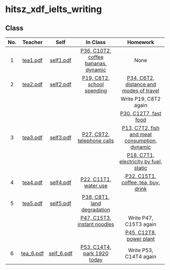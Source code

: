 # hitsz_xdf_ielts_writing

## Class

| No. |                 Teacher                 |                Self                |                               In Class                               |                                         Homework                                         |
|:---:|:---------------------------------------:|:----------------------------------:|:--------------------------------------------------------------------:|:----------------------------------------------------------------------------------------:|
|  1  | [tea1.pdf](note_teacher/teacher_1.pdf)  | [self1.pdf](note_self/self_1.pdf)  | [P36, C10T2, coffee bananas, dynamic](TASK1/C10T2_coffee_bananas.md) |                                           None                                           |
|  2  | [tea2.pdf](note_teacher/teacher_2.pdf)  | [self2.pdf](note_self/self_2.pdf)  |     [P19, C8T2, school spending](TASK1/C8T2_school_spending.md)      |  [P34, C6T2, distance and modes of travel](TASK1/C6T2_distance_and_modes_of_travel.md)   |
|     |                                         |                                    |                                                                      |                                  Write P19, C8T2 again                                   |
|     |                                         |                                    |                                                                      |                    [P30, C12T7, fast food](TASK1/C12T7_fast_food.md)                     |
|  3  | [tea3.pdf](note_teacher/teacher_3.pdf)  | [self3.pdf](note_self/self_3.pdf)  |     [P27, C9T2, telephone calls](TASK1/C9T2_telephone_calls.md)      | [P13, C7T2, fish and meat consumption, dynamic](TASK1/C7T2_fish_and_meat_consumption.md) |
|     |                                         |                                    |                                                                      |       [P18, C7T1, electricity by fuel, static](TASK1/C7T1_electricity_by_fuel.md)        |
|  4  | [tea4.pdf](note_teacher/teacher_4.pdf)  | [self4.pdf](note_self/self_4.pdf)  |          [P22, C11T1, water use](TASK1/C11T1_water_use.md)           |        [P32, C15T1, coffee, tea, buy, drink](TASK1/C15T1_coffee_tea_buy_drink.md)        |
|  5  | [tea5.pdf](note_teacher/teacher_5.pdf)  | [self5.pdf](note_self/self_5.pdf)  |    [P38, C8T1, land degradation](TASK1/C8T1_land_degradation.md)     |                                                                                          |
|     |                                         |                                    |    [P47, C15T3, instant noodles](TASK1/C15T3_instant_noodles.md)     |                                  Write P47, C15T3 again                                  |
|     |                                         |                                    |                                                                      |                  [P45, C12T8, power plant](TASK1/C12T8_power_plant.md)                   |
|  6  | [tea_6.pdf](note_teacher/teacher_6.pdf) | [self_6.pdf](note_self/self_6.pdf) |    [P53, C14T4, park 1920 today](TASK1/C14T4_park_1920_today.md)     |                                  Write P53, C14T4 again                                  |
